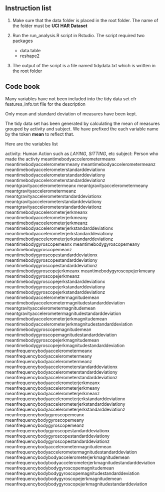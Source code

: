Instruction list
----------------

1. Make sure that the data folder is placed in the root folder. The name of the folder must be **UCI HAR Dataset**

2. Run the run_analysis.R script in Rstudio. The script required two packages
   * data.table
   * reshape2

3. The output of the script is a file named tidydata.txt which is written in the root folder

Code book
---------

Many variables have not been included into the tidy data set cfr features_info.txt file for the description

Only mean and standard deviation of measures have been kept.

The tidy data set has been generated by calculating the mean of measures grouped by activity and subject. We have prefixed the each variable name by the token **mean** to reflect that.

Here are the variables list 

activity: Human Action such as *LAYING*, *SITTING*, etc
subject: Person who made the activty
meantimebodyaccelerometermeanx
meantimebodyaccelerometermeany
meantimebodyaccelerometermeanz
meantimebodyaccelerometerstandarddeviationx
meantimebodyaccelerometerstandarddeviationy
meantimebodyaccelerometerstandarddeviationz
meantgravityaccelerometermeanx
meantgravityaccelerometermeany
meantgravityaccelerometermeanz
meantgravityaccelerometerstandarddeviationx
meantgravityaccelerometerstandarddeviationy
meantgravityaccelerometerstandarddeviationz
meantimebodyaccelerometerjerkmeanx
meantimebodyaccelerometerjerkmeany
meantimebodyaccelerometerjerkmeanz
meantimebodyaccelerometerjerkstandarddeviationx
meantimebodyaccelerometerjerkstandarddeviationy
meantimebodyaccelerometerjerkstandarddeviationz
meantimebodygyroscopemeanx
meantimebodygyroscopemeany
meantimebodygyroscopemeanz
meantimebodygyroscopestandarddeviationx
meantimebodygyroscopestandarddeviationy
meantimebodygyroscopestandarddeviationz
meantimebodygyroscopejerkmeanx
meantimebodygyroscopejerkmeany
meantimebodygyroscopejerkmeanz
meantimebodygyroscopejerkstandarddeviationx
meantimebodygyroscopejerkstandarddeviationy
meantimebodygyroscopejerkstandarddeviationz
meantimebodyaccelerometermagnitudemean
meantimebodyaccelerometermagnitudestandarddeviation
meantgravityaccelerometermagnitudemean
meantgravityaccelerometermagnitudestandarddeviation
meantimebodyaccelerometerjerkmagnitudemean
meantimebodyaccelerometerjerkmagnitudestandarddeviation
meantimebodygyroscopemagnitudemean
meantimebodygyroscopemagnitudestandarddeviation
meantimebodygyroscopejerkmagnitudemean
meantimebodygyroscopejerkmagnitudestandarddeviation
meanfrequencybodyaccelerometermeanx
meanfrequencybodyaccelerometermeany
meanfrequencybodyaccelerometermeanz
meanfrequencybodyaccelerometerstandarddeviationx
meanfrequencybodyaccelerometerstandarddeviationy
meanfrequencybodyaccelerometerstandarddeviationz
meanfrequencybodyaccelerometerjerkmeanx
meanfrequencybodyaccelerometerjerkmeany
meanfrequencybodyaccelerometerjerkmeanz
meanfrequencybodyaccelerometerjerkstandarddeviationx
meanfrequencybodyaccelerometerjerkstandarddeviationy
meanfrequencybodyaccelerometerjerkstandarddeviationz
meanfrequencybodygyroscopemeanx
meanfrequencybodygyroscopemeany
meanfrequencybodygyroscopemeanz
meanfrequencybodygyroscopestandarddeviationx
meanfrequencybodygyroscopestandarddeviationy
meanfrequencybodygyroscopestandarddeviationz
meanfrequencybodyaccelerometermagnitudemean
meanfrequencybodyaccelerometermagnitudestandarddeviation
meanfrequencybodybodyaccelerometerjerkmagnitudemean
meanfrequencybodybodyaccelerometerjerkmagnitudestandarddeviation
meanfrequencybodybodygyroscopemagnitudemean
meanfrequencybodybodygyroscopemagnitudestandarddeviation
meanfrequencybodybodygyroscopejerkmagnitudemean
meanfrequencybodybodygyroscopejerkmagnitudestandarddeviation
